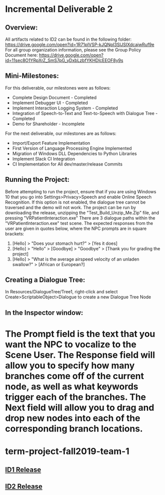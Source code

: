 # Incremental Deliverable 2

## Overview:

All artifacts related to ID2 can be found in the following folder: https://drive.google.com/open?id=1R71pIVSP-kJQNpI3SlJSIXdcajwRuf9e
For all group organization information, please see the Group Policy Document here:
https://drive.google.com/open?id=11sec8O1YRpXrZ_SmS7pG_yDxbLzbfYKHDlcEEOF8y9s

## Mini-Milestones:

For this deliverable, our milestones were as follows:
* Complete Design Document - Completed
* Implement Debugger UI - Completed
* Implement Interaction Logging System - Completed
* Integration of Speech-to-Text and Text-to-Speech with Dialogue Tree - Completed
* Demo for Shareholder - Incomplete

For the next deliverable, our milestones are as follows:
* Import/Export Feature Implementation
* First Version of Language Processing Engine Implemented
* Migration of Windows DLL Dependencies to Python Libraries
* Implement Slack CI Integration
* CI Implementation for All dev/master/release Commits

## Running the Project:

Before attempting to run the project, ensure that if you are using Windows 10 that you go into Settings>Privacy>Speech and enable Online Speech Recognition. If this option is not enabled, the dialogue tree cannot be traversed and the demo will not work.
The project can be run by downloading the release, unzipping the "Test_Build_Unzip_Me.Zip" file, and pressing "VRPatientInteraction.exe"
There are 3 dialogue paths within the "VRPatientInteraction.exe" test scene. The expected responses from the user are given in quotes below, where the NPC prompts are in square brackets:
1. [Hello] > "Does your stomach hurt?" > [Yes it does]
2. [Hello] > "Hello" > [Goodbye] > "Goodbye" > [Thank you for grading the project]
3. [Hello] > "What is the average airspeed velocity of an unladen swallow?" > [African or European?]

## Creating a Dialogue Tree:

In Resources/DialogueTree/Tree1, right-click and select Create>ScriptableObject>Dialogue to create a new Dialogue Tree Node
## In the Inspector window: 
The Prompt field is the text that you want the NPC to vocalize to the Scene User.
The Response field will allow you to specify how many branches come off of the current node, as well as what keywords trigger each of the branches.
The Next field will allow you to drag and drop new nodes into each of the corresponding branch locations.
=======
# term-project-fall2019-team-1
## [ID1 Release](https://github.com/UniversityOfSaskatchewanCMPT371/term-project-fall2019-team-1/releases/tag/ID1)
## [ID2 Release](https://github.com/UniversityOfSaskatchewanCMPT371/term-project-fall2019-team-1/releases/tag/ID2.1.1)


